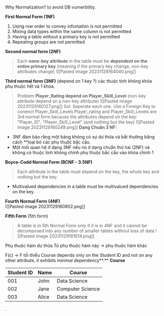 Why Normalization? to avoid DB vurnerbility.  

**First Normal Form (1NF)**  
1) Using row order to convey infomation is not permitted
2) Mixing data types within the same column is not permitted
3) Having a table without a primary key is not permitted
4) Repeating groups are not permitted

**Second normal form (2NF)** 
> Each **none-key attribute** in the table must be **dependent on the entire primary key**
> (meaning if the primary key change, non-key attributes change)
![[Pasted image 20231129164040.png]]

**Third normal form (3NF)** (depend on 1 key ?)
các thuộc tính không khóa phụ thuộc hết và 1 khóa.
> Problem **Player_Rating depend on Player_Skill_Level** (non-key attribute depend on a non-key attribute)
![[Pasted image 20231129160127.png]]
Sol: Seperate each one. Use a Foreign Key to conenct Player_Skill_Levels
> Player_rating and Player_Skill_Levels are 3rd normal form because the attributes depend on the key: "Player_ID", "Player_Skill_Level" (and nothing but the key)
![[Pasted image 20231129160249.png]]
**Dạng Chuẩn 3 NF:**
+ 3NF đảm bảo rằng một bảng không có sự dư thừa và bất thường bằng cách **loại bỏ các phụ thuộc bắc cầu.
+ Một mối quan hệ ở dạng 3NF nếu nó ở dạng chuẩn thứ hai (2NF) và không có thuộc tính không chính phụ thuộc bắc cầu vào khóa chính 1


**Boyce-Codd Normal Form (BCNF - 3.5NF)**
> Each attribute in the table must depend on the key, the whole key and nothing but the key.
+ Multivalued dependencies in a table must be multivalued dependencies on the key.



**Fourth Normal Form (4NF)**  
![[Pasted image 20231129160902.png]]

**Fifth Form** (5th form)
> A table is in 5th Normal Form only if it is in 4NF and it cannot be decomposed into any number of smaller tables without loss of data
![[Pasted image 20231129161614.png]]


Phụ thuộc hàm dư thừa
	Từ phụ thuộc hàm này -> phụ thuộc hàm khác

F(c) -> F tối thiểu 
	Course depends only on the Student ID and not on any other attribute, it exhibits minimal dependency**.**
**Course**

| Student ID | Name  | Course           |
| ---------- | ----- | ---------------- |
| 001        | John  | Data Science     |
| 002        | Jane  | Computer Science |
| 003        | Alice | Data Science     |


.